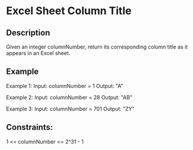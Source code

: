 # Excel Sheet Column Title
## Description

Given an integer columnNumber, return its corresponding column title as it appears in an Excel sheet.

## Example
Example 1:
Input: columnNumber = 1
Output: "A"

Example 2:
Input: columnNumber = 28
Output: "AB"

Example 3:
Input: columnNumber = 701
Output: "ZY"

## Constraints:
1 <= columnNumber <= 2^31 - 1